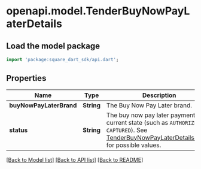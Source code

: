 # openapi.model.TenderBuyNowPayLaterDetails

## Load the model package
```dart
import 'package:square_dart_sdk/api.dart';
```

## Properties
Name | Type | Description | Notes
------------ | ------------- | ------------- | -------------
**buyNowPayLaterBrand** | **String** | The Buy Now Pay Later brand. | [optional] 
**status** | **String** | The buy now pay later payment's current state (such as `AUTHORIZED` or `CAPTURED`). See [TenderBuyNowPayLaterDetailsStatus](https://developer.squareup.com/reference/square_2023-12-13/enums/TenderBuyNowPayLaterDetailsStatus) for possible values. | [optional] 

[[Back to Model list]](../README.md#documentation-for-models) [[Back to API list]](../README.md#documentation-for-api-endpoints) [[Back to README]](../README.md)


